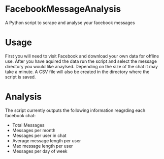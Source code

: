 # FacebookMessageAnalysis
 A Python script to scrape and analyse your facebook messages

# Usage

First you will need to visit Facebook and download your own data for offline use. After you have aquired the data run the script and select the message directory you would like anaylsed. Depending on the size of the chat it may take a minute. A CSV file will also be created in the directory where the script is saved.


# Analysis
The script currently outputs the following information reagrding each facebook chat:
  * Total Messages
  * Messages per month
  * Messages per user in chat
  * Average message length per user
  * Max message length per user
  * Messages per day of week

